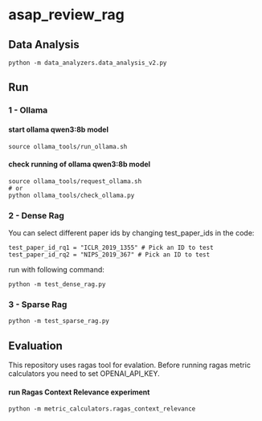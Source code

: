# asap_review_rag

## Data Analysis
```
python -m data_analyzers.data_analysis_v2.py
```



## Run
### 1 - Ollama
#### start ollama qwen3:8b model
```
source ollama_tools/run_ollama.sh
```

#### check running of ollama qwen3:8b model
```
source ollama_tools/request_ollama.sh
# or
python ollama_tools/check_ollama.py
```

### 2 - Dense Rag
You can select different paper ids by changing test_paper_ids in the code:

```
test_paper_id_rq1 = "ICLR_2019_1355" # Pick an ID to test
test_paper_id_rq2 = "NIPS_2019_367" # Pick an ID to test
```

run with following command:
```
python -m test_dense_rag.py
```

### 3 - Sparse Rag
```
python -m test_sparse_rag.py
```

## Evaluation
This repository uses ragas tool for evalation. Before running ragas metric calculators you need to set OPENAI_API_KEY.

#### run Ragas Context Relevance experiment
```
python -m metric_calculators.ragas_context_relevance
```